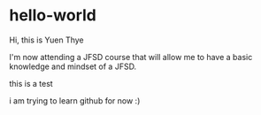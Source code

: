 # hello-world

Hi, this is Yuen Thye

I'm now attending a JFSD course that will allow me to have a basic knowledge and mindset of a JFSD.

this is a test

i am trying to learn github for now :)